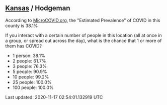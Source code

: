 
## [Kansas](/united-states/kansas) / Hodgeman

According to [MicroCOVID.org](http://microcovid.org),
the "Estimated Prevalence" of COVID in this county is 38.1%

If you interact with a certain number of people in this location
(all at once in a group, or spread out across the day), what is the chance that
1 or more of them has COVID?

- 1 person: 38.1%
- 2 people: 61.7%
- 3 people: 76.3%
- 5 people: 90.9%
- 10 people: 99.2%
- 25 people: 100.0%
- 100 people: 100.0%

Last updated: 2020-11-17 02:54:01.132919 UTC
